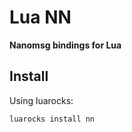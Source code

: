 # Lua NN
**Nanomsg bindings for Lua**

## Install

Using luarocks:
```shell
luarocks install nn
```
